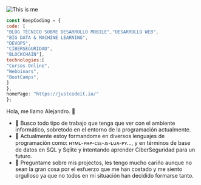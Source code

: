 ![This is me]([https://github.com/JustCodeItDeveloper/JustCodeItDeveloper/blob/main/logo.jpeg](https://github.com/KyyroxxX/KyyroxxX/blob/main/logo.jpeg))
```javascript
const KeepCoding = {
code: [
"BLOG TÉCNICO SOBRE DESARROLLO MOBILE","DESARROLLO WEB",
"BIG DATA & MACHINE LEARNING",
"DEVOPS",
"CIBERSEGURIDAD",
"BLOCKCHAIN"],
technologies:[
"Cursos Online",
"Webbinars",
"BootCamps",
]
},
homePage: "https://justcodeit.io/"
};
``````

Hola, me llamo Alejandro. 👋

- 🔭 Busco todo tipo de trabajo que tenga que ver con el ambiente informático, sobretodo en el entorno de la programación actualmente.
- 🌱 Actualmente estoy formandome en diversos lenguajes de programación como: ʜᴛᴍʟ-ᴘʜᴘ-ᴄꜱꜱ-ᴊꜱ-ʟᴜᴀ-ᴘʏ..., y en términos de base de datos en SQL y Sqlite y intentando aprender CiberSeguridad para un futuro.
- 💬 Preguntame sobre mis projectos, les tengo mucho cariño aunque no sean la gran cosa por el esfuerzo que me han costado y me siento orgulloso ya que no todos en mi situación han decidido formarse tanto.
